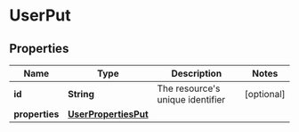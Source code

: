 

# UserPut

## Properties

| Name | Type | Description | Notes |
| ------------ | ------------- | ------------- | ------------- |
| **id** | **String** | The resource&#39;s unique identifier |  [optional] |
| **properties** | [**UserPropertiesPut**](UserPropertiesPut.md) |  |  |


